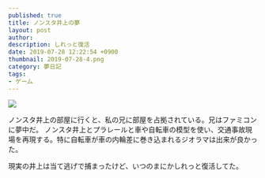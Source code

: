 ```yaml
---
published: true
title: ノンスタ井上の夢
layout: post
author: 
description: しれっと復活
date: 2019-07-28 12:22:54 +0900
thumbnail: 2019-07-28-4.png
category: 夢日記
tags:
- ゲーム
---
```


![]({{site.baseurl}}/assets/img/2019-07-28-4.png)

ノンスタ井上の部屋に行くと、私の兄に部屋を占拠されている。兄はファミコンに夢中だ。
ノンスタ井上とプラレールと車や自転車の模型を使い、交通事故現場を再現する。特に自転車が車の内輪差に巻き込まれるジオラマは出来が良かった。

現実の井上は当て逃げで捕まったけど、いつのまにかしれっと復活してた。
